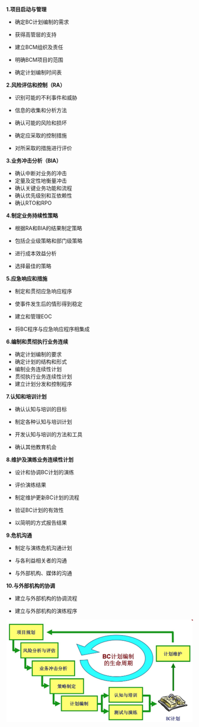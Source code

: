**1.项目启动与管理**

* 确定BC计划编制的需求

* 获得高管层的支持

* 建立BCM组织及责任

* 明确BCM项目的范围

* 确定计划编制时间表

**2.风险评估和控制（RA）**

* 识别可能的不利事件和威胁

* 信息的收集和分析方法

* 确认可能的风险和损坏

* 确定应采取的控制措施

* 对所采取的措施进行评价

**3.业务冲击分析（BIA）**

* 确认中断对业务的冲击
* 定量及定性地衡量冲击
* 确认关键业务功能和流程
* 确认优先级别和互依赖性
* 确认RTO和RPO

**4.制定业务持续性策略**

* 根据RA和BIA的结果制定策略

* 包括企业级策略和部门级策略

* 进行成本效益分析

* 选择最佳的策略

**5.应急响应和措施**

* 制定和贯彻应急响应程序

* 使事件发生后的情形得到稳定

* 建立和管理EOC

* 将BC程序与应急响应程序相集成

**6.编制和贯彻执行业务连续**

* 确定计划编制的要求
* 确定计划的结构和形式
* 编制业务连续性计划
* 贯彻执行业务连续性计划
* 建立计划分发和控制程序

**7.认知和培训计划**

* 确认认知与培训的目标

* 制定各种认知与培训计划

* 开发认知与培训的方法和工具

* 确认其他教育机会

**8.维护及演练业务连续性计划**

* 设计和协调BC计划的演练

* 评价演练结果

* 制定维护更新BC计划的流程

* 验证BC计划的有效性

* 以简明的方式报告结果

**9.危机沟通**

* 制定与演练危机沟通计划

* 与各利益相关者的沟通

* 与外部机构、媒体的沟通

**10.与外部机构的协调**

* 建立与外部机构的协调流程

* 建立与外部机构的演练程序

![](/assets/WechatIMG15.jpeg)

